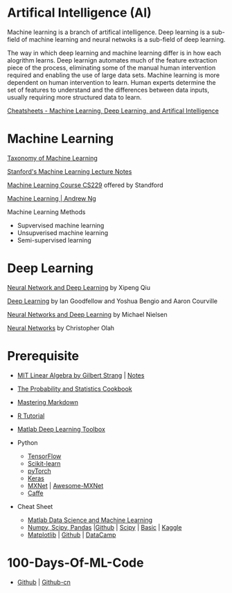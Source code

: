 # Artifical Intelligence (AI)

Machine learning is a branch of artifical intelligence. Deep learning is a sub-field of machine learning and neural netwoks is a sub-field of deep learning. 

The way in which deep learning and machine learning differ is in how each alogrithm learns. Deep learnign automates much of the feature extraction piece of the process, eliminating some of the manual human intervention required and enabling the use of large data sets. Machine learning is more dependent on human intervention to learn. Human experts determine the set of features to understand and the differences between data inputs, usually requiring more structured data to learn. 

[Cheatsheets - Machine Learning, Deep Learning, and Artifical Intelligence](https://github.com/afshinea)

# Machine Learning

[Taxonomy of Machine Learning](https://www.aminer.cn/ml_taxonomy)

[Stanford's Machine Learning Lecture Notes](http://cs229.stanford.edu/syllabus.html)

[Machine Learning Course CS229](https://www.coursera.org/learn/machine-learning) offered by Standford

[Machine Learning | Andrew Ng](https://www.youtube.com/watch?v=PPLop4L2eGk&list=PLLssT5z_DsK-h9vYZkQkYNWcItqhlRJLN)

Machine Learning Methods
  - Supvervised machine learning
  - Unsupverised machine learning
  - Semi-supervised learning


# Deep Learning

[Neural Network and Deep Learning](https://github.com/nndl) by Xipeng Qiu

[Deep Learning](https://www.deeplearningbook.org/) by Ian Goodfellow and Yoshua Bengio and Aaron Courville

[Neural Networks and Deep Learning](http://neuralnetworksanddeeplearning.com/) by Michael Nielsen

[Neural Networks](http://colah.github.io/) by Christopher Olah

# Prerequisite
- [MIT Linear Algebra by Gilbert Strang](https://ocw.mit.edu/courses/mathematics/18-06-linear-algebra-spring-2010/video-lectures/) | [Notes](https://github.com/zlotus/notes-linear-algebra)

- [The Probability and Statistics Cookbook](http://statistics.zone/)

- [Mastering Markdown](https://docs.github.com/en/get-started/writing-on-github/getting-started-with-writing-and-formatting-on-github/basic-writing-and-formatting-syntax)

- [R Tutorial](https://www.cyclismo.org/tutorial/R/)

- [Matlab Deep Learning Toolbox](https://ww2.mathworks.cn/help/deeplearning/index.html?lang=en)
- Python
  - [TensorFlow](https://www.tensorflow.org/)
  - [Scikit-learn](https://scikit-learn.org/stable/)
  - [pyTorch](https://pytorch.org/)
  - [Keras](https://keras.io/)
  - [MXNet](https://mxnet.apache.org/versions/1.9.0/) | [Awesome-MXNet](https://github.com/chinakook/Awesome-MXNet)
  - [Caffe](http://caffe.berkeleyvision.org/)
 
 - Cheat Sheet
   - [Matlab Data Science and Machine Learning](https://www.mathworks.com/campaigns/offers/data-science-cheat-sheets.html)
   - [Numpy, Scipy, Pandas](https://www.utc.fr/~jlaforet/Suppl/python-cheatsheets.pdf) |[Github](https://github.com/ugoproto/ugo_py_doc/tree/master/docs/pdf) | [Scipy](https://ugoproto.github.io/ugo_py_doc/scipy_cs/) | [Basic](http://www.cheat-sheets.org/saved-copy/NumPy_SciPy_Pandas_Quandl_Cheat_Sheet.pdf) | [Kaggle](https://www.kaggle.com/code/lavanyashukla01/pandas-numpy-python-cheatsheet/notebook)
   - [Matplotlib](https://matplotlib.org/cheatsheets/) | [Github](https://github.com/matplotlib/cheatsheets) | [DataCamp](https://www.datacamp.com/blog/matplotlib-cheat-sheet-plotting-in-python)

# 100-Days-Of-ML-Code

- [Github](https://github.com/Avik-Jain/100-Days-Of-ML-Code) | [Github-cn](https://github.com/MLEveryday/100-Days-Of-ML-Code)


 
